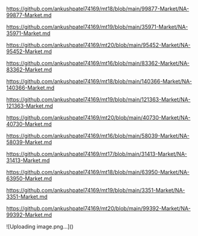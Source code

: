 <p><a href="https://github.com/ankushpatel74169/mt18/blob/main/99877-Market/NA-99877-Market.md">https://github.com/ankushpatel74169/mt18/blob/main/99877-Market/NA-99877-Market.md</a></p><p><a href="https://github.com/ankushpatel74169/mt19/blob/main/35971-Market/NA-35971-Market.md">https://github.com/ankushpatel74169/mt19/blob/main/35971-Market/NA-35971-Market.md</a></p><p><a href="https://github.com/ankushpatel74169/mt20/blob/main/95452-Market/NA-95452-Market.md">https://github.com/ankushpatel74169/mt20/blob/main/95452-Market/NA-95452-Market.md</a></p><p><a href="https://github.com/ankushpatel74169/mt16/blob/main/83362-Market/NA-83362-Market.md">https://github.com/ankushpatel74169/mt16/blob/main/83362-Market/NA-83362-Market.md</a></p><p><a href="https://github.com/ankushpatel74169/mt18/blob/main/140366-Market/NA-140366-Market.md">https://github.com/ankushpatel74169/mt18/blob/main/140366-Market/NA-140366-Market.md</a></p><p><a href="https://github.com/ankushpatel74169/mt19/blob/main/121363-Market/NA-121363-Market.md">https://github.com/ankushpatel74169/mt19/blob/main/121363-Market/NA-121363-Market.md</a></p><p><a href="https://github.com/ankushpatel74169/mt20/blob/main/40730-Market/NA-40730-Market.md">https://github.com/ankushpatel74169/mt20/blob/main/40730-Market/NA-40730-Market.md</a></p><p><a href="https://github.com/ankushpatel74169/mt16/blob/main/58039-Market/NA-58039-Market.md">https://github.com/ankushpatel74169/mt16/blob/main/58039-Market/NA-58039-Market.md</a></p><p><a href="https://github.com/ankushpatel74169/mt17/blob/main/31413-Market/NA-31413-Market.md">https://github.com/ankushpatel74169/mt17/blob/main/31413-Market/NA-31413-Market.md</a></p><p><a href="https://github.com/ankushpatel74169/mt18/blob/main/63950-Market/NA-63950-Market.md">https://github.com/ankushpatel74169/mt18/blob/main/63950-Market/NA-63950-Market.md</a></p><p><a href="https://github.com/ankushpatel74169/mt19/blob/main/3351-Market/NA-3351-Market.md">https://github.com/ankushpatel74169/mt19/blob/main/3351-Market/NA-3351-Market.md</a></p><p><a href="https://github.com/ankushpatel74169/mt20/blob/main/99392-Market/NA-99392-Market.md">https://github.com/ankushpatel74169/mt20/blob/main/99392-Market/NA-99392-Market.md</a></p>
![Uploading image.png…]()
